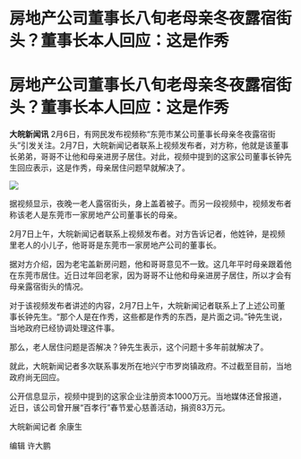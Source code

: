 # 房地产公司董事长八旬老母亲冬夜露宿街头？董事长本人回应：这是作秀

# 房地产公司董事长八旬老母亲冬夜露宿街头？董事长本人回应：这是作秀

**大皖新闻讯**
2月6日，有网民发布视频称“东莞市某公司董事长母亲冬夜露宿街头”引发关注。2月7日，大皖新闻记者联系上视频发布者，对方称，他就是该董事长弟弟，哥哥不让他和母亲进房子居住。对此，视频中提到的这家公司董事长钟先生回应表示，这是作秀，母亲居住问题早就解决了。

![](https://inews.gtimg.com/om_bt/OeflmcTO8dzdYpV8Bfe7ySxZYqh8XpUbR742dz_9duSBsAA/1000)

据视频显示，夜晚一老人露宿街头，身上盖着被子。而另一段视频中，视频发布者称该老人是东莞市一家房地产公司董事长的母亲。

2月7日上午，大皖新闻记者联系上视频发布者。对方告诉记者，他姓钟，是视频里老人的小儿子，他哥哥是东莞市一家房地产公司的董事长。

据对方介绍，因为老宅盖新房问题，他和哥哥意见不一致。这几年平时母亲跟着他在东莞市居住。近日过年回老家，因为哥哥不让他和母亲进房子居住，所以才会有母亲露宿街头的情况。

对于该视频发布者讲述的内容，2月7日上午，大皖新闻记者联系上了上述公司董事长钟先生。“那个人是在作秀，这些都是作秀的东西，是片面之词。”钟先生说，当地政府已经协调处理这件事。

那么，老人居住问题是否解决？钟先生表示，这个问题十多年前就解决了。

就此，大皖新闻记者多次联系事发所在地兴宁市罗岗镇政府。不过截至目前，当地政府尚无回应。

公开信息显示，视频中提到的这家企业注册资本1000万元。当地媒体还曾报道，近日，该公司曾开展“百孝行”春节爱心慈善活动，捐资83万元。

大皖新闻记者 余康生

编辑 许大鹏

